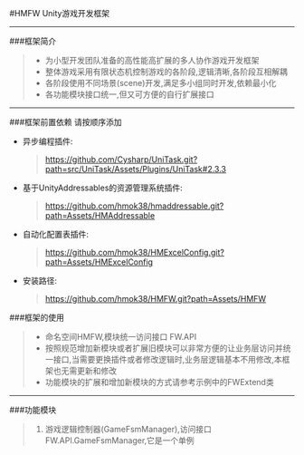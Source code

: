 #HMFW Unity游戏开发框架
***

###框架简介

>* 为小型开发团队准备的高性能高扩展的多人协作游戏开发框架
>* 整体游戏采用有限状态机控制游戏的各阶段,逻辑清晰,各阶段互相解耦
>* 各阶段使用不同场景(scene)开发,满足多小组同时开发,依赖最小化
>* 各功能模块接口统一,但又可方便的自行扩展接口

***
###框架前置依赖
请按顺序添加
* 异步编程插件:  
   >  https://github.com/Cysharp/UniTask.git?path=src/UniTask/Assets/Plugins/UniTask#2.3.3
* 基于UnityAddressables的资源管理系统插件:  
   >  https://github.com/hmok38/hmaddressable.git?path=Assets/HMAddressable
* 自动化配置表插件:  
   > https://github.com/hmok38/HMExcelConfig.git?path=Assets/HMExcelConfig  
* 安装路径:  
   > https://github.com/hmok38/HMFW.git?path=Assets/HMFW

###框架的使用

>* 命名空间HMFW,模块统一访问接口 FW.API
>* 按照规范增加新模块或者扩展旧模块可以非常方便的让业务层访问并统一接口,当需要更换插件或者修改逻辑时,业务层逻辑基本不用修改,本框架也无需更新和修改
>* 功能模块的扩展和增加新模块的方式请参考示例中的FWExtend类

***

###功能模块
>1. 游戏逻辑控制器(GameFsmManager),访问接口 FW.API.GameFsmManager,它是一个单例